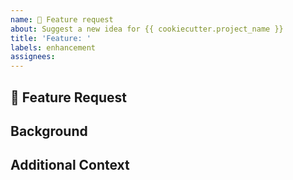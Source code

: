 ```yaml
---
name: 🚀 Feature request
about: Suggest a new idea for {{ cookiecutter.project_name }}
title: 'Feature: '
labels: enhancement
assignees:
---
```


## 🚀 Feature Request

<!--
  A clear and detailed description of the feature proposal
-->

## Background

<!--
  Describe why this is feature needed. Points to answer in
  this section;

   - How would this feature benefit the community as a whole?
   - Any alternative solutions you've considered?
-->

## Additional Context

<!-- Add any other context or screenshots about the feature request here. -->
